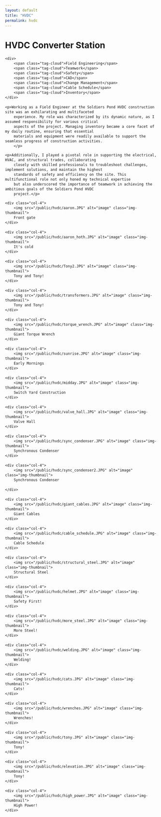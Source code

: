 ```yaml
---
layout: default
title: "HVDC"
permalink: hvdc
---
```

<div class="row align-items-center pb-3">
    <h1>HVDC Converter Station</h1>

    <div>
        <span class="tag-cloud">Field Engineering</span>
        <span class="tag-cloud">Teamwork</span>
        <span class="tag-cloud">Safety</span>
        <span class="tag-cloud">CAD</span>
        <span class="tag-cloud">Change Management</span>
        <span class="tag-cloud">Cable Schedule</span>
        <span class="tag-cloud">Inventory</span>
    </div>

    <p>Working as a Field Engineer at the Soldiers Pond HVDC construction site was an exhilarating and multifaceted
        experience. My role was characterized by its dynamic nature, as I assumed responsibility for various critical
        aspects of the project. Managing inventory became a core facet of my daily routine, ensuring that essential
        materials and equipment were readily available to support the seamless progress of construction activities.
        </p>

</div>

<div class="row align-items-center pb-3">

    <p>Additionally, I played a pivotal role in supporting the electrical, HVAC, and structural trades, collaborating
        closely with skilled professionals to troubleshoot challenges, implement solutions, and maintain the highest
        standards of safety and efficiency on the site. This multifunctional role not only honed my technical expertise
        but also underscored the importance of teamwork in achieving the ambitious goals of the Soldiers Pond HVDC
        project.</p>

</div>

<div class="row align-items-center pb-3">

    <div class="col-4">
        <img src="/public/hvdc/aaron.JPG" alt="image" class="img-thumbnail">
        Front gate
    </div>

    <div class="col-4">
        <img src="/public/hvdc/aaron_hoth.JPG" alt="image" class="img-thumbnail">
        It's cold
    </div>

    <div class="col-4">
        <img src="/public/hvdc/Tony2.JPG" alt="image" class="img-thumbnail">
        Tony and Tony!
    </div>

    <div class="col-4">
        <img src="/public/hvdc/transformers.JPG" alt="image" class="img-thumbnail">
        Tony and Tony!
    </div>

    <div class="col-4">
        <img src="/public/hvdc/torque_wrench.JPG" alt="image" class="img-thumbnail">
        Giant Torque Wrench
    </div>

    <div class="col-4">
        <img src="/public/hvdc/sunrise.JPG" alt="image" class="img-thumbnail">
        Early Mornings
    </div>

    <div class="col-4">
        <img src="/public/hvdc/midday.JPG" alt="image" class="img-thumbnail">
        Switch Yard Construction
    </div>

    <div class="col-4">
        <img src="/public/hvdc/valve_hall.JPG" alt="image" class="img-thumbnail">
        Valve Hall
    </div>

    <div class="col-4">
        <img src="/public/hvdc/sync_condenser.JPG" alt="image" class="img-thumbnail">
        Synchronous Condenser
    </div>

    <div class="col-4">
        <img src="/public/hvdc/sync_condenser2.JPG" alt="image" class="img-thumbnail">
        Synchronous Condenser

    </div>

    <div class="col-4">
        <img src="/public/hvdc/giant_cables.JPG" alt="image" class="img-thumbnail">
        Giant Cables
    </div>

    <div class="col-4">
        <img src="/public/hvdc/cable_schedule.JPG" alt="image" class="img-thumbnail">
        Cable Schedule
    </div>

    <div class="col-4">
        <img src="/public/hvdc/structural_steel.JPG" alt="image" class="img-thumbnail">
        Structural Steel
    </div>

    <div class="col-4">
        <img src="/public/hvdc/helmet.JPG" alt="image" class="img-thumbnail">
        Safety First!
    </div>

    <div class="col-4">
        <img src="/public/hvdc/more_steel.JPG" alt="image" class="img-thumbnail">
        More Steel!
    </div>

    <div class="col-4">
        <img src="/public/hvdc/welding.JPG" alt="image" class="img-thumbnail">
        Welding!
    </div>

    <div class="col-4">
        <img src="/public/hvdc/cats.JPG" alt="image" class="img-thumbnail">
        Cats!
    </div>

    <div class="col-4">
        <img src="/public/hvdc/wrenches.JPG" alt="image" class="img-thumbnail">
        Wrenches!
    </div>

    <div class="col-4">
        <img src="/public/hvdc/tony.JPG" alt="image" class="img-thumbnail">
        Tony!
    </div>

    <div class="col-4">
        <img src="/public/hvdc/elevation.JPG" alt="image" class="img-thumbnail">
        Tony!
    </div>

    <div class="col-4">
        <img src="/public/hvdc/high_power.JPG" alt="image" class="img-thumbnail">
        High Power!
    </div>

</div>